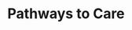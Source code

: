 ---
title: Pathways to Care
url: https://pathwaystocare.ca
description: Pathways to Care is a community-driven and youth-led systems change project committed to transforming the mental healthcare system for Black children, youth and their families
images: 
  - /images/code/ptc1.jpg
  - /images/code/ptc2.png
  - /images/code/ptc3.png
  - /images/code/ptc4.png
  - /images/code/ptc5.png
---